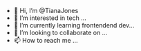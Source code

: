 - 👋 Hi, I’m @TianaJones
- 👀 I’m interested in tech ...
- 🌱 I’m currently learning frontendend dev...
- 💞️ I’m looking to collaborate on ...
- 📫 How to reach me ...

<!---
TianaJones/TianaJones is a ✨ special ✨ repository because its `README.md` (this file) appears on your GitHub profile.
You can click the Preview link to take a look at your changes.
--->
